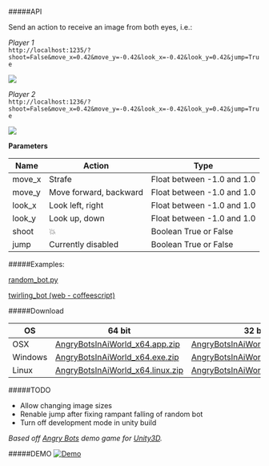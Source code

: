 #####API

Send an action to receive an image from both eyes, i.e.:

_Player 1_<br>
`http://localhost:1235/?shoot=False&move_x=0.42&move_y=-0.42&look_x=-0.42&look_y=0.42&jump=True`

<img src="http://i.imgur.com/4RkNGEE.png"/>

_Player 2_<br>
`http://localhost:1236/?shoot=False&move_x=0.42&move_y=-0.42&look_x=-0.42&look_y=0.42&jump=True`

<img src="http://i.imgur.com/thy5JUh.png"/>

**Parameters**

Name       | Action                    | Type                      
---------  | -------------------       | -------------------------- 
move_x     | Strafe                    | Float between -1.0 and 1.0 
move_y     | Move forward, backward    | Float between -1.0 and 1.0 
look_x     | Look left, right          | Float between -1.0 and 1.0 
look_y     | Look up, down             | Float between -1.0 and 1.0 
shoot      | :boom:                    | Boolean True or False      
jump       | Currently disabled        | Boolean True or False      

#####Examples:

[random_bot.py](https://github.com/aiworld/AngryBotsInAiWorld/blob/master/examples/random_bot.py)

[twirling_bot (web - coffeescript)](https://github.com/aiworld/AngryBotsInAiWorld/tree/master/examples/twirling_bot)

#####Download

OS       | 64 bit | 32 bit                      
-------- | ------ | ------
OSX | [AngryBotsInAiWorld_x64.app.zip](https://www.dropbox.com/s/6nlji9u81q0yjyf/AngryBotsInAiWorld_x64.app.zip) |  [AngryBotsInAiWorld_x86.app.zip](https://www.dropbox.com/s/um0cw1r1da8dqg8/AngryBotsInAiWorld_x86.app.zip)
Windows | [AngryBotsInAiWorld_x64.exe.zip](https://www.dropbox.com/s/3atnk5pvlao9m7w/AngryBotsInAiWorld_x64.exe.zip) |  [AngryBotsInAiWorld_x86.exe.zip](https://www.dropbox.com/s/f2fyoz3doql702a/AngryBotsInAiWorld_x86.exe.zip)
Linux | [AngryBotsInAiWorld_x64.linux.zip](https://www.dropbox.com/s/7eua5fob1sq4ht2/AngryBotsInAiWorld_x64.linux.zip) | [AngryBotsInAiWorld_x86.linux.zip](https://www.dropbox.com/s/5ufyr2r7ajf9c2s/AngryBotsInAiWorld_x86.linux.zip)

#####TODO
- Allow changing image sizes
- Renable jump after fixing rampant falling of random bot
- Turn off development mode in unity build

_Based off [Angry Bots](https://www.assetstore.unity3d.com/#/content/12175) demo game for [Unity3D](http://unity3d.com/unity)._

#####DEMO
[![Demo](http://img.youtube.com/vi/H_ZYuXO_0Ak/0.jpg)](http://www.youtube.com/watch?v=H_ZYuXO_0Ak)
